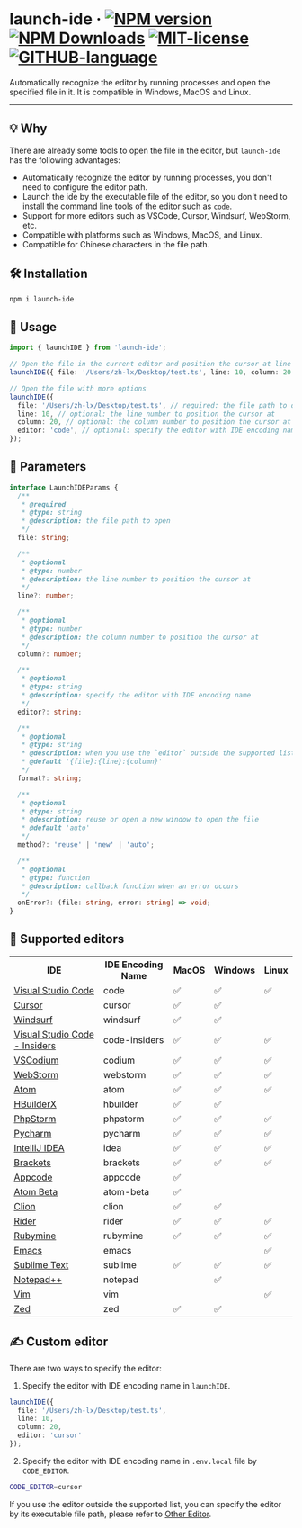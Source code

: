 # launch-ide  &middot; [![NPM version](https://img.shields.io/npm/v/launch-ide.svg)](https://www.npmjs.com/package/launch-ide)  [![NPM Downloads](https://img.shields.io/npm/dm/launch-ide.svg)](https://npmcharts.netlify.app/compare/launch-ide?minimal=true) [![MIT-license](https://img.shields.io/npm/l/launch-ide.svg)](https://opensource.org/licenses/MIT) [![GITHUB-language](https://img.shields.io/github/languages/top/zh-lx/launch-ide?logoColor=purple&color=purple)](https://github.com/zh-lx/launch-ide)

Automatically recognize the editor by running processes and open the specified file in it. It is compatible in Windows, MacOS and Linux.

<hr />

## 💡 Why

There are already some tools to open the file in the editor, but `launch-ide` has the following advantages:

- Automatically recognize the editor by running processes, you don't need to configure the editor path.
- Launch the ide by the executable file of the editor, so you don't need to install the command line tools of the editor such as `code`.
- Support for more editors such as VSCode, Cursor, Windsurf, WebStorm, etc.
- Compatible with platforms such as Windows, MacOS, and Linux.
- Compatible for Chinese characters in the file path.

## 🛠️ Installation

```bash
npm i launch-ide
```

## 🚀 Usage

```ts
import { launchIDE } from 'launch-ide';

// Open the file in the current editor and position the cursor at line 10 and column 20
launchIDE({ file: '/Users/zh-lx/Desktop/test.ts', line: 10, column: 20 });

// Open the file with more options
launchIDE({ 
  file: '/Users/zh-lx/Desktop/test.ts', // required: the file path to open
  line: 10, // optional: the line number to position the cursor at
  column: 20, // optional: the column number to position the cursor at
  editor: 'code', // optional: specify the editor with IDE encoding name
});
```

## 📖 Parameters

```ts
interface LaunchIDEParams {
  /**
   * @required
   * @type: string
   * @description: the file path to open
   */
  file: string; 

  /**
   * @optional
   * @type: number
   * @description: the line number to position the cursor at
   */
  line?: number;

  /**
   * @optional
   * @type: number
   * @description: the column number to position the cursor at
   */
  column?: number; 

  /**
   * @optional
   * @type: string
   * @description: specify the editor with IDE encoding name
   */
  editor?: string; 

  /**
   * @optional
   * @type: string
   * @description: when you use the `editor` outside the supported list, you can specify the format of the file to open
   * @default '{file}:{line}:{column}'
   */
  format?: string;

  /**
   * @optional
   * @type: string
   * @description: reuse or open a new window to open the file
   * @default 'auto'
   */
  method?: 'reuse' | 'new' | 'auto';

  /**
   * @optional
   * @type: function
   * @description: callback function when an error occurs
   */
  onError?: (file: string, error: string) => void;
}
```


## 🎨 Supported editors


<table>
    <tr>
        <th>IDE</th>
        <th>IDE Encoding Name</th>
        <th>MacOS</th>
        <th>Windows</th>
        <th>Linux</th>        
    </tr>
    <tr>
        <td><a href="https://code.visualstudio.com/" target="_blank">Visual Studio Code</a></td>
        <td>code</td>
        <td>✅</td>
        <td>✅</td>
        <td>✅</td>
    </tr>
    <tr>
        <td><a href="https://www.cursor.com/" target="_blank">Cursor</a></td>
        <td>cursor</td>
        <td>✅</td>
        <td>✅</td>
        <td></td>
    </tr>
    <tr>
        <td><a href="https://codeium.com/windsurf" target="_blank">Windsurf</a></td>
        <td>windsurf</td>
        <td>✅</td>
        <td>✅</td>
        <td></td>
    </tr>
    <tr>
        <td><a href="https://insiders.vscode.dev/" target="_blank">Visual Studio Code - Insiders</a></td>
        <td>code-insiders</td>
        <td>✅</td>
        <td>✅</td>
        <td>✅</td>
    </tr>
    <tr>
        <td><a href="https://vscodium.com/" target="_blank">VSCodium</a></td>
        <td>codium</td>
        <td>✅</td>
        <td>✅</td>
        <td>✅</td>
    </tr>
    <tr>
        <td><a href="https://www.jetbrains.com/webstorm/" target="_blank">WebStorm</a></td>
        <td>webstorm</td>
        <td>✅</td>
        <td>✅</td>
        <td>✅</td>
    </tr>
    <tr>
        <td><a href="https://atom-editor.cc/" target="_blank">Atom</a></td>
        <td>atom</td>
        <td>✅</td>
        <td>✅</td>
        <td>✅</td>
    </tr>
    <tr>
        <td><a href="https://www.dcloud.io/hbuilderx.html" target="_blank">HBuilderX</a></td>
        <td>hbuilder</td>
        <td>✅</td>
        <td>✅</td>
        <td></td>
    </tr>
    <tr>
        <td><a href="https://www.jetbrains.com/phpstorm/" target="_blank">PhpStorm</a></td>
        <td>phpstorm</td>
        <td>✅</td>
        <td>✅</td>
        <td>✅</td>
    </tr>
    <tr>
        <td><a href="https://www.jetbrains.com/pycharm/" target="_blank">Pycharm</a></td>
        <td>pycharm</td>
        <td>✅</td>
        <td>✅</td>
        <td>✅</td>
    </tr>
    <tr>
        <td><a href="https://www.jetbrains.com/idea/" target="_blank">IntelliJ IDEA</a></td>
        <td>idea</td>
        <td>✅</td>
        <td>✅</td>
        <td>✅</td>
    </tr>
    <tr>
        <td><a href="https://brackets.io/" target="_blank">Brackets</a></td>
        <td>brackets</td>
        <td>✅</td>
        <td>✅</td>
        <td>✅</td>
    </tr>
    <tr>
        <td><a href="https://www.jetbrains.com/objc/" target="_blank">Appcode</a></td>
        <td>appcode</td>
        <td>✅</td>
        <td></td>
        <td></td>
    </tr>
    <tr>
        <td><a href="https://atom-editor.cc/beta/" target="_blank">Atom Beta</a></td>
        <td>atom-beta</td>
        <td>✅</td>
        <td></td>
        <td></td>
    </tr>
    <tr>
        <td><a href="https://www.jetbrains.com/clion/" target="_blank">Clion</a></td>
        <td>clion</td>
        <td>✅</td>
        <td>✅</td>
        <td></td>
    </tr>
    <tr>
        <td><a href="https://www.jetbrains.com/rider/" target="_blank">Rider</a></td>
        <td>rider</td>
        <td>✅</td>
        <td>✅</td>
        <td>✅</td>
    </tr>
    <tr>
        <td><a href="https://www.jetbrains.com/ruby/" target="_blank">Rubymine</a></td>
        <td>rubymine</td>
        <td>✅</td>
        <td>✅</td>
        <td>✅</td>
    </tr>
    <tr>
        <td><a href="https://www.gnu.org/software/emacs/" target="_blank">Emacs</a></td>
        <td>emacs</td>
        <td></td>
        <td></td>
        <td>✅</td>
    </tr>
    <tr>
        <td><a href="https://www.sublimetext.com/" target="_blank">Sublime Text</a></td>
        <td>sublime</td>
        <td>✅</td>
        <td>✅</td>
        <td>✅</td>
    </tr>
    <tr>
        <td><a href="https://notepad-plus-plus.org/download/v7.5.4.html" target="_blank">Notepad++</a></td>
        <td>notepad</td>
        <td></td>
        <td>✅</td>
        <td></td>
    </tr>
    <tr>
        <td><a href="http://www.vim.org/" target="_blank">Vim</a></td>
        <td>vim</td>
        <td></td>
        <td></td>
        <td>✅</td>
    </tr>
    <tr>
        <td><a href="https://zed.dev/" target="_blank">Zed</a></td>
        <td>zed</td>
        <td>✅</td>
        <td>✅</td>
        <td></td>
    </tr>
</table>

## ✍️ Custom editor

There are two ways to specify the editor:

1. Specify the editor with IDE encoding name in `launchIDE`.

  ```ts
  launchIDE({ 
    file: '/Users/zh-lx/Desktop/test.ts', 
    line: 10,
    column: 20,
    editor: 'cursor' 
  });
  ```

2. Specify the editor with IDE encoding name in `.env.local` file by `CODE_EDITOR`.

  ```bash
  CODE_EDITOR=cursor
  ```


If you use the editor outside the supported list, you can specify the editor by its executable file path, please refer to [Other Editor](https://inspector.fe-dev.cn/en/guide/ide.html#other-ides).
